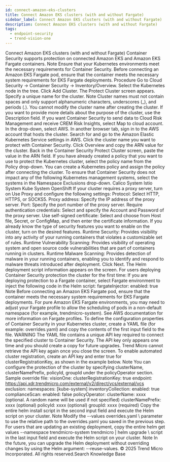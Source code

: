 ```yaml
---
id: connect-amazon-eks-clusters
title: Connect Amazon EKS clusters (with and without Fargate)
sidebar_label: Connect Amazon EKS clusters (with and without Fargate)
description: Connect Amazon EKS clusters (with and without Fargate)
tags:
  - endpoint-security
  - trend-vision-one
---
```


 Connect Amazon EKS clusters (with and without Fargate) Container Security supports protection on connected Amazon EKS and Amazon EKS Fargate containers. Note Ensure that your Kubernetes environments meet the necessary requirements for Container Security. Before connecting an Amazon EKS Fargate pod, ensure that the container meets the necessary system requirements for EKS Fargate deployments. Procedure Go to Cloud Security → Container Security → Inventory/Overview. Select the Kubernetes node in the tree. Click Add Cluster. The Protect Cluster screen appears. Specify a unique name for the cluster. Note Cluster names must not contain spaces and only support alphanumeric characters, underscores (_), and periods (.). You cannot modify the cluster name after creating the cluster. If you want to provide more details about the purpose of the cluster, use the Description field. If you want Container Security to send data to Cloud Risk Management and receive CREM Risk Insights, select Map to cloud account. In the drop-down, select AWS. In another browser tab, sign in to the AWS account that hosts the cluster. Search for and go to the Amazon Elastic Kubernetes Service settings in AWS. Click the cluster name you want to protect with Container Security. Click Overview and copy the ARN value for the cluster. Back in the Container Security Protect Cluster screen, paste the value in the ARN field. If you have already created a policy that you want to use to protect the Kubernetes cluster, select the policy name from the Policy drop-down. You can create a Kubernetes policy and assign the policy after connecting the cluster. To ensure that Container Security does not impact any of the following Kubernetes management systems, select the systems in the Namespace Exclusions drop-down. Calico System Istio System Kube System OpenShift If your cluster requires a proxy server, turn on Use Proxy and configure the following settings: Protocol: Select HTTP, HTTPS, or SOCKS5. Proxy address: Specify the IP address of the proxy server. Port: Specify the port number of the proxy server. Require authentication credentials: Select and specify the Account and Password of the proxy server. Use self-signed certificate: Select and choose from Host file, Secret, or ConfigMap, and then enter the certificate information. If you already know the type of security features you want to enable on the cluster, turn on the desired features. Runtime Security: Provides visibility into any activity of your running containers that violates a customizable set of rules. Runtime Vulnerability Scanning: Provides visibility of operating system and open source code vulnerabilities that are part of containers running in clusters. Runtime Malware Scanning: Provides detection of malware in your running containers, enabling you to identify and respond to malware threats introduced after deployment. Click Next. The Helm deployment script information appears on the screen. For users deploying Container Security protection the cluster for the first time: If you are deploying protection to a Fargate container, select Fargate environment to inject the following code in the Helm script: fargateInjector: enabled: true Note Before connecting an Amazon EKS Fargate pod, ensure that the container meets the necessary system requirements for EKS Fargate deployments. For pure Amazon EKS Fargate environments, you may need to adjust your Fargate profile to allow the scheduling of pods in a non-default namespace (for example, trendmicro-system). See AWS documentation for more information on Fargate profiles. To define the configuration properties of Container Security in your Kubernetes cluster, create a YAML file (for example: overrides.yaml) and copy the contents of the first input field to the file. WARNING The YAML file contains a unique API key required to connect the specified cluster to Container Security. The API key only appears one time and you should create a copy for future upgrades. Trend Micro cannot retrieve the API key again once you close the screen. To enable automated cluster registration, create an API key and enter true for clusterRegistrationKey, as shown in the example below. Note You can configure the protection of the cluster by specifying clusterName, clusterNamePrefix, policyId, groupId under the policyOperator section. Sample override file: visionOne: clusterRegistrationKey: true endpoint: https://api.xdr.trendmicro.com/external/v2/direct/vcs/external/vcs exclusion: namespaces: [kube-system] inventoryCollection: enabled: true complianceScan: enabled: false policyOperator: clusterName: xxxx (optional. A random name will be used if not specified) clusterNamePrefix: xxxx (optional) policyId: xxxx (optional) groupId: xxxx (required) Copy the entire helm install script in the second input field and execute the Helm script on your cluster. Note Modify the --values overrides.yaml \ parameter to use the relative path to the overrides.yaml you saved in the previous step. For users that are updating an existing deployment, copy the entire helm get values --namespace trendmicro-system trendmicro | helm upgrade \ script in the last input field and execute the Helm script on your cluster. Note In the future, you can upgrade the Helm deployment without overriding changes by using the Helm argument: --reuse-values. © 2025 Trend Micro Incorporated. All rights reserved.Search Knowledge Base
